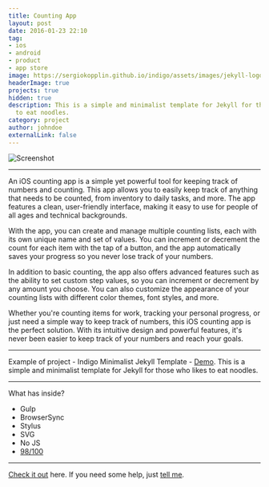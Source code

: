 ```yaml
---
title: Counting App
layout: post
date: 2016-01-23 22:10
tag:
- ios
- android
- product
- app store
image: https://sergiokopplin.github.io/indigo/assets/images/jekyll-logo-light-solid.png
headerImage: true
projects: true
hidden: true
description: This is a simple and minimalist template for Jekyll for those who likes
  to eat noodles.
category: project
author: johndoe
externalLink: false
---
```


![Screenshot](https://raw.githubusercontent.com/sergiokopplin/indigo/gh-pages/assets/screen-shot.png)

---

An iOS counting app is a simple yet powerful tool for keeping track of numbers and counting. This app allows you to easily keep track of anything that needs to be counted, from inventory to daily tasks, and more. The app features a clean, user-friendly interface, making it easy to use for people of all ages and technical backgrounds.

With the app, you can create and manage multiple counting lists, each with its own unique name and set of values. You can increment or decrement the count for each item with the tap of a button, and the app automatically saves your progress so you never lose track of your numbers.

In addition to basic counting, the app also offers advanced features such as the ability to set custom step values, so you can increment or decrement by any amount you choose. You can also customize the appearance of your counting lists with different color themes, font styles, and more.

Whether you're counting items for work, tracking your personal progress, or just need a simple way to keep track of numbers, this iOS counting app is the perfect solution. With its intuitive design and powerful features, it's never been easier to keep track of your numbers and reach your goals.

---

Example of project - Indigo Minimalist Jekyll Template - [Demo](https://sergiokopplin.github.io/indigo/). This is a simple and minimalist template for Jekyll for those who likes to eat noodles.

---

What has inside?

- Gulp
- BrowserSync
- Stylus
- SVG
- No JS
- [98/100](https://developers.google.com/speed/pagespeed/insights/?url=http%3A%2F%2Fsergiokopplin.github.io%2Findigo%2F)

---

[Check it out](https://sergiokopplin.github.io/indigo/) here.
If you need some help, just [tell me](https://github.com/sergiokopplin/indigo/issues).

